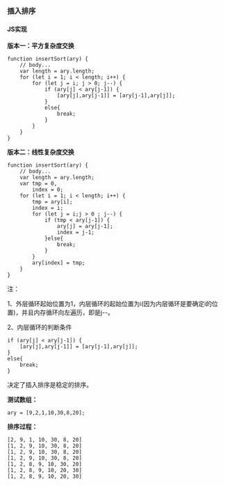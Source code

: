 ### **插入排序**
#### **JS实现**

**版本一：平方复杂度交换**

	function insertSort(ary) {
		// body...
		var length = ary.length;
		for (let i = 1; i < length; i++) {
			for (let j = i; j > 0; j--) {
				if (ary[j] < ary[j-1]) {
					[ary[j],ary[j-1]] = [ary[j-1],ary[j]];
				}
				else{
					break;
				}
			}
		}
	}


**版本二：线性复杂度交换**

	function insertSort(ary) {
		// body...
		var length = ary.length;
		var tmp = 0,
		    index = 0;
		for (let i = 1; i < length; i++) {
			tmp = ary[i];
			index = i;
			for (let j = i;j > 0 ; j--) {
				if (tmp < ary[j-1]) {
					ary[j] = ary[j-1];
					index = j-1;
				}else{
					break;
				}
			}
			ary[index] = tmp;
		}
	}


注：

1、外层循环起始位置为1，内层循环的起始位置为i(因为内层循环是要确定i的位置)，并且内存循环向左遍历，即是j--。

2、内层循环的判断条件

	if (ary[j] < ary[j-1]) {
		[ary[j],ary[j-1]] = [ary[j-1],ary[j]];
	}
	else{
		break;
	}
决定了插入排序是稳定的排序。

**测试数组：**

	ary = [9,2,1,10,30,8,20];
**排序过程：**

	[2, 9, 1, 10, 30, 8, 20]
	[1, 2, 9, 10, 30, 8, 20]
	[1, 2, 9, 10, 30, 8, 20]
	[1, 2, 9, 10, 30, 8, 20]
	[1, 2, 8, 9, 10, 30, 20]
	[1, 2, 8, 9, 10, 20, 30]
	[1, 2, 8, 9, 10, 20, 30]